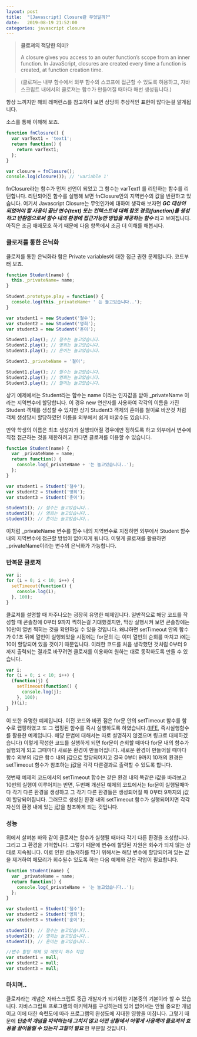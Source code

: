 ```yaml
---
layout: post
title:  "[Javascript] Closure란 무엇일까?"
date:   2019-08-19 21:52:00
categories: javascript closure 
---
```


>  **클로져의 적당한 의미?**
>  
> A closure gives you access to an outer function’s scope from an inner function. 
In JavaScript, closures are created every time a function is created, at function creation time.

>  (클로져는 내부 함수에서 외부 함수의 스코프에 접근할 수 있도록 허용하고, 자바스크립트 내에서의 클로져는 함수가 만들어질 때마다 매번 생성됩니다.)


항상 느끼지만 해외 레퍼런스를 참고하다 보면 상당히 추상적인 표현이 많다는걸 알게됩니다. 

소스를 통해 이해해 보죠.

```javascript
function fnClosure() {
  var varText1 = 'text1';
  return function() {
    return varText1;
  };
}

var closure = fnClosure();
console.log(closure()); // 'variable 1'
```

fnClosure라는 함수가 먼저 선언이 되었고 그 함수는 varText1 를 리턴하는 함수를 리턴합니다.  리턴되어진 함수를 실행해 보면 fnClosure안의 지역변수의 값을 반환하고 있습니다. 여기서 Javascript Closure는 무엇인가에 대하여 생각해 보자면 ***GC 대상이 되었어야 할 사용이 끝난 변수(text) 또는 컨텍스트에 대해 참조 경로(function)를 생성하고 반환함으로써 함수 내의 환경에 접근가능한 방법을 제공하는 함수***  라고 보여집니다. 아직은 조금 애매모호 하기 때문에 다음 항목에서 조금 더 이해를 해봅시다.

### 클로저를 통한 은닉화

클로저를 통한 은닉화라 함은 Private variables에 대한 접근 권한 문제입니다. 코드부터 보죠.

```javascript
function Student(name) {
  this._privateName= name;
}

Student.prototype.play = function() {
  console.log(this._privateName+ ' 는 놀고있습니다..');
}

var student1 = new Student('철수');
var student2 = new Student('영희');
var student3 = new Student('훈이');

Student1.play(); // 철수는 놀고있습니다.
Student2.play(); // 영희는 놀고있습니다.
Student3.play(); // 훈이는 놀고있습니다.

Student3._privateName = '철이';

Student1.play(); // 철수는 놀고있습니다.
Student2.play(); // 영희는 놀고있습니다.
Student3.play(); // 철이는 놀고있습니다.
```
상기 예제에서는 Student라는 함수는 name 이라는 인자값을 받아 _privateName 이라는 지역변수에 할당합니다.
이 경우 new 연산자를 사용하여 각각의 이름을 가진 Student 객체를 생성할 수 있지만 상기 Student3 객체의 훈이를 철이로 바꾼것 처럼 객체 생성당시 할당하였던 이름을 외부에서 쉽게 바꿀수도 있습니다.

만약 학생의 이름은 최초 생성자가 실행되어질 경우에만 정하도록 하고 외부에서 변수에 직접 접근하는 것을 제한하려고 한다면 클로져를 이용할 수 있습니다.

```javascript
function Student(name) {
  var _privateName = name;
  return function() {
    console.log(_privateName + '는 놀고있습니다..');
  };
}

var student1 = Student('철수');
var student2 = Student('영희');
var student3 = Student('훈이');

student1(); // 철수는 놀고있습니다..
student2(); // 영희는 놀고있습니다..
student3(); // 훈이는 놀고있습니다..
```

이처럼 _privateName 변수를 함수 내의 지역변수로 지정하면 외부에서 Student 함수 내의 지역변수에 접근할 방법이 없어지게 됩니다. 이렇게 클로져를 활용하면 _privateName이라는 변수의 은닉화가 가능합니다.

### 반복문 클로저

```javascript
var i;
for (i = 0; i < 10; i++) {
  setTimeout(function() {
    console.log(i);
  }, 100);
}
```
클로져를 설명할 때 자주나오는 굉장히 유명한 예제입니다.
일반적으로 해당 코드를 작성할 때 콘솔창에 0부터 9까지 찍히는걸 기대했겠지만, 막상 실행시켜 보면 콘솔창에는 10만이 열번 찍히는 것을 확인하실 수 있을 것입니다. 왜냐하면 setTimeout 안의 함수가 0.1초 뒤에 열번이 실행되었을 시점에는 for문의 i는 이미 열번의 순회를 마치고 i에는 10이 할당되어 있을 것이기 때문입니다. 이러한 코드를 처음 생각했던 것처럼 0부터 9까지 출력되는 결과로 바꾸려면 클로저를 이용하여 원하는 대로 동작하도록 만들 수 있습니다.

```javascript
var i;
for (i = 0; i < 10; i++) {
  (function(j) {
    setTimeout(function() {
      console.log(j);
    }, 100);
  })(i);
}
```
이 또한 유명한 예제입니다. 이전 코드와 바뀐 점은 for문 안의 setTimeout 함수를 함수로 랩핑하였고 또 그 랩핑된 함수를 즉시 실행하도록 하였습니다.([IIFE](https://medium.com/javascript-in-plain-english/https-medium-com-javascript-in-plain-english-stop-feeling-iffy-about-using-an-iife-7b0292aba174), 즉시실행함수를 활용한 예제입니다. 해당 문법에 대해서는 따로 설명하지 않겠으며 링크로 대체하겠습니다)  이렇게 작성한 코드를 실행하게 되면 for문이 순회할 때마다 for문 내의 함수가 실행되게 되고 그때마다 새로운 환경이 만들어집니다. 새로운 환경이 만들어질 때마다 함수 외부의 i값은 함수 내의 j값으로 할당되어지고 결국 0부터 9까지 10개의 환경은 setTimeout 함수가 참조하는 j값을 각각 다른결과로 출력할 수 있도록 합니다.

첫번째 예제의 코드에서의 setTimeout 함수는 같은 환경 내의 똑같은 i값을 바라보고 10번의 실행이 이루어지는 반면, 두번째 개선된 예제의 코드에서는 for문이 실행될때마다 각기 다른 환경을 생성하고 그 각기 다른 환경들은 생성되어질 때 0부터 9까지의 j값이 할당되어집니다. 그러므로 생성된 환경 내의 setTimeout 함수가 실행되어지면 각각 자신의 환경 내에 있는 j값을 참조하게 되는 것입니다.

### 성능
위에서 살펴본 바와 같이 클로져는 함수가 실행될 때마다 각기 다른 환경을 조성합니다. 그리고 그 환경을 기억합니다. 그렇기 때문에 변수에 할당된 자원은 회수가 되지 않는 상태로 지속됩니다. 이로 인한 성능저하를 막기 위해서는 해당 변수에 할당되어져 있는 값을 제거하여 메모리가 회수될수 있도록 하는 다음 예제와 같은 작업이 필요합니다.

```javascript
function Student(name) {
  var _privateName = name;
  return function() {
    console.log(_privateName + '는 놀고있습니다..');
  };
}

var student1 = Student('철수');
var student2 = Student('영희');
var student3 = Student('훈이');

student1(); // 철수는 놀고있습니다..
student2(); // 영희는 놀고있습니다..
student3(); // 훈이는 놀고있습니다..

//변수 할당 해제 및 메모리 회수 작업
var student1 = null;
var student2 = null;
var student3 = null;
```

### 마치며..
클로져라는 개념은 자바스크립트 중급 개발자가 되기위한 기본중의 기본이라 할 수 있습니다. 자바스크립트 프로그램의 아키텍쳐를 구성하는데 있어 없어서는 안될 중요한 개념이고 이에 대한 숙련도에 따라 프로그램의 완성도에 지대한 영향을 미칩니다. 그렇기 때문에 ***단순히 개념을 파악하는데 그치지 않고 어떤 상황에서 어떻게 사용해야 클로져의 효용을 끌어올릴 수 있는지 고찰이 필요*** 한 부분일 것입니다.

